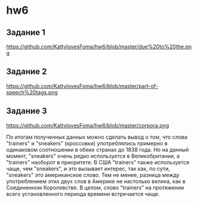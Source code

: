 # hw6
## Задание 1 
https://github.com/KattylovesFoma/hw6/blob/master/due%20to%20the.png
## Задание 2 
https://github.com/KattylovesFoma/hw6/blob/master/part-of-speech%20tags.png
## Задание 3
https://github.com/KattylovesFoma/hw6/blob/master/corpora.png

По итогам полученных данных можно сделать вывод о том, что слова "trainers" и "sneakers" (кроссовки) употреблялись примерно в одинаковом соотношении в обеих странах до 1838 года. Но на данный момент, "sneakers" очень редко используется в Великобритании, а "trainers" наоборот в приоритете. В США "trainers" также используется чаще, чем "sneakers", и это вызывает интерес, так как, по сути, "sneakers" это американское слово. Тем не менее, разница между употреблением этих двух слов в Америке не настолько велика, как в Соединенном Королевстве. В целом, слово "trainers" на протяжении всего установленного периода времени встречается чаще. 
